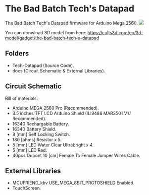 # The Bad Batch Tech's Datapad
The Bad Batch Tech's Datapad firmware for Arduino Mega 2560.
[![](https://files.cults3d.com/uploaders/14083317/illustration-file/d00f1ca8-f2a7-4ee1-a8b8-2fb5ebc503c4/Tech.Datapad.MKV.5.png)](https://cults3d.com/en/3d-model/gadget/the-bad-batch-tech-s-datapad)

You can donwload 3D model from here:
https://cults3d.com/en/3d-model/gadget/the-bad-batch-tech-s-datapad

## Folders
- Tech-Datapad (Source Code).
- docs (Circuit Schematic & External Libraries).
## Circuit Schematic
Bill of materials:
- Arduino MEGA 2560 Pro (Recommended).
- 3.5 inches TFT LCD Arduino Shield (ILI9486 MAR3501 V1.1 Recommended).
- 16340 Rechargable Battery.
- 16340 Battery Shield.
- 8 [mm] Self Locking Switch.
- 180 [ohms] Resistor x 5.
- 5 [mm] LED Water Clear Ultrabright x 4.
- 5 [mm] LED Red.
- 40pcs Dupont 10 [cm] Female To Female Jumper Wires Cable.
## External Libraries
- MCUFRIEND_kbv USE_MEGA_8BIT_PROTOSHIELD Enabled.
- TouchScreen.
